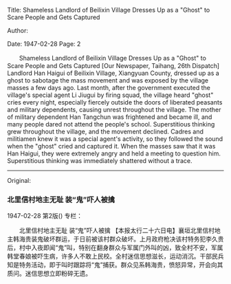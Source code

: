 Title: Shameless Landlord of Beilixin Village Dresses Up as a "Ghost" to Scare People and Gets Captured

Author:

Date: 1947-02-28
Page: 2

　　Shameless Landlord of Beilixin Village Dresses Up as a "Ghost" to Scare People and Gets Captured
    [Our Newspaper, Taihang, 26th Dispatch] Landlord Han Haigui of Beilixin Village, Xiangyuan County, dressed up as a ghost to sabotage the mass movement and was exposed by the village masses a few days ago. Last month, after the government executed the village's special agent Li Jiugui by firing squad, the village heard "ghost" cries every night, especially fiercely outside the doors of liberated peasants and military dependents, causing unrest throughout the village. The mother of military dependent Han Tangchun was frightened and became ill, and many people dared not attend the people's school. Superstitious thinking grew throughout the village, and the movement declined. Cadres and militiamen knew it was a special agent's activity, so they followed the sound when the "ghost" cried and captured it. When the masses saw that it was Han Haigui, they were extremely angry and held a meeting to question him. Superstitious thinking was immediately shattered without a trace.



<hr /> 

Original: 


### 北里信村地主无耻  装“鬼”吓人被擒

1947-02-28
第2版()
专栏：

　　北里信村地主无耻
    装“鬼”吓人被擒
    【本报太行二十六日电】襄垣北里信村地主韩海贵装鬼破坏群运，于日前被该村群众破坏。上月政府枪决该村特务犯李久贵后，村中入夜即闻“鬼”叫，特别在翻身群众与军属门外叫的凶，致全村不安，军属韩堂春娘被吓生病，许多人不敢上民校。全村迷信思想滋长，运动消沉。干部民兵知是特务活动，即于叫时跟踪将“鬼”捕获。群众见系韩海贵，愤怒异常，开会向其质问。迷信思想立即粉碎无遗。

